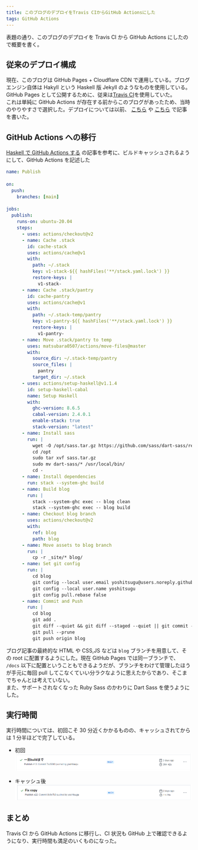 ```yaml
---
title: このブログのデプロイをTravis CIからGitHub Actionsにした
tags: GitHub Actions
---
```


表題の通り、このブログのデプロイを Travis CI から GitHub Actions にしたので概要を書く。

<!--more-->

## 従来のデプロイ構成

現在、このブログは GitHub Pages + Cloudflare CDN で運用している。ブログエンジン自体は Hakyll という Haskell 版 Jekyll のようなものを使用している。GitHub Pages として公開するために、従来は[Travis CI](https://travis-ci.org/)を使用していた。  
これは単純に GitHub Actions が存在する前からこのブログがあったため、当時のやりやすさで選択した。デプロイについては以前、 [こちら](/posts/2016-03-05-greeting.html) や [こちら](/posts/2018-02-01-deploy-with-docker.html) で記事を書いた。

## GitHub Actions への移行

[Haskell で GitHub Actions する](https://matsubara0507.github.io/posts/2019-12-02-haskell-with-gh-actions.html) の記事を参考に、ビルドキャッシュされるようにして、GitHub Actions を記述した

```yaml
name: Publish

on:
  push:
    branches: [main]

jobs:
  publish:
    runs-on: ubuntu-20.04
    steps:
      - uses: actions/checkout@v2
      - name: Cache .stack
        id: cache-stack
        uses: actions/cache@v1
        with:
          path: ~/.stack
          key: v1-stack-${{ hashFiles('**/stack.yaml.lock') }}
          restore-keys: |
            v1-stack-
      - name: Cache .stack/pantry
        id: cache-pantry
        uses: actions/cache@v1
        with:
          path: ~/.stack-temp/pantry
          key: v1-pantry-${{ hashFiles('**/stack.yaml.lock') }}
          restore-keys: |
            v1-pantry-
      - name: Move .stack/pantry to temp
        uses: matsubara0507/actions/move-files@master
        with:
          source_dir: ~/.stack-temp/pantry
          source_files: |
            pantry
          target_dir: ~/.stack
      - uses: actions/setup-haskell@v1.1.4
        id: setup-haskell-cabal
        name: Setup Haskell
        with:
          ghc-version: 8.6.5
          cabal-version: 2.4.0.1
          enable-stack: true
          stack-version: "latest"
      - name: Install sass
        run: |
          wget -O /opt/sass.tar.gz https://github.com/sass/dart-sass/releases/download/1.29.0/dart-sass-1.29.0-linux-x64.tar.gz
          cd /opt
          sudo tar xvf sass.tar.gz
          sudo mv dart-sass/* /usr/local/bin/
          cd -
      - name: Install dependencies
        run: stack --system-ghc build
      - name: Build blog
        run: |
          stack --system-ghc exec -- blog clean
          stack --system-ghc exec -- blog build
      - name: Checkout blog branch
        uses: actions/checkout@v2
        with:
          ref: blog
          path: blog
      - name: Move assets to blog branch
        run: |
          cp -r _site/* blog/
      - name: Set git config
        run: |
          cd blog
          git config --local user.email yoshitsugu@users.noreply.github.com
          git config --local user.name yoshitsugu
          git config pull.rebase false
      - name: Commit and Push
        run: |
          cd blog
          git add .
          git diff --quiet && git diff --staged --quiet || git commit -am "Commit by GitHub Actions (triggered by ${GITHUB_SHA})"
          git pull --prune
          git push origin blog
```

ブログ記事の最終的な HTML や CSS,JS などは `blog` ブランチを用意して、その root に配置するようにした。現在 GitHub Pages では同一ブランチで、 `/docs` 以下に配置ということもできるようだが、ブランチをわけて管理したほうが手元に毎回 pull してこなくていい分ラクなように思えたからであり、そこまでちゃんとは考えていない。  
また、サポートされなくなった Ruby Sass のかわりに Dart Sass を使うようにした。

## 実行時間

実行時間については、初回こそ 30 分近くかかるものの、キャッシュされてからは 1 分半ほどで完了している。

- 初回  
  <img src="/images/20201124/not_cached.png" class="blog-img img-responsive" >

- キャッシュ後  
  <img src="/images/20201124/cached.png" class="blog-img img-responsive" >

## まとめ

Travis CI から GitHub Actions に移行し、CI 状況も GitHub 上で確認できるようになり、実行時間も満足のいくものになった。
